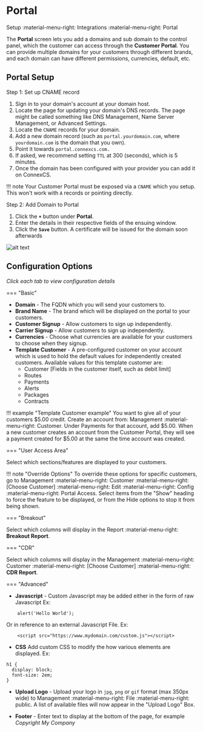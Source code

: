 # Portal
Setup :material-menu-right: Integrations :material-menu-right: Portal

The **Portal** screen lets you add a domains and sub domain to the control panel, which the customer can access through the **Customer Portal**. You can provide multiple domains for your customers through different brands, and each domain can have different permissions, currencies, default, etc.

## Portal Setup

Step 1: Set up CNAME record

1. Sign in to your domain's account at your domain host.
2. Locate the page for updating your domain's DNS records. The page might be called something like DNS Management, Name Server Management, or Advanced Settings.
3. Locate the `CNAME` records for your domain.
4. Add a new domain record (such as `portal.yourdomain.com`, where `yourdomain.com` is the domain that you own).
5. Point it towards `portal.connexcs.com.`
6. If asked, we recommend setting `TTL` at 300 (seconds), which is 5 minutes.
7. Once the domain has been configured with your provider you can add it on ConnexCS.

!!! note
	Your Customer Portal must be exposed via a `CNAME` which you setup. This won't work with `A` records or pointing directly.
	
Step 2: Add Domain to Portal

1. Click the **`+`** button under **Portal**.
2. Enter the details in their respective fields of the ensuing window.
3. Click the **`Save`** button. A certificate will be issued for the domain soon afterwards

![alt text][portal]

## Configuration Options
*Click each tab to view configuration details*

=== "Basic"

* **Domain** - The FQDN which you will send your customers to.
* **Brand Name** - The brand which will be displayed on the portal to your customers.
* **Customer Signup** - Allow customers to sign up independently.
* **Carrier Signup** - Allow customers to sign up independently.
* **Currencies** - Choose what currencies are available for your customers to choose when they signup.
* **Template Customer** - A pre-configured customer on your account which is used to hold the default values for independently created customers. Available values for this template customer are:
    * Customer [Fields in the customer itself, such as debit limit]
    * Routes
    * Payments
    * Alerts
    * Packages
    * Contracts

!!! example "Template Customer example"
	You want to give all of your customers $5.00 credit. Create an account from: Management :material-menu-right: Customer. Under Payments for that account, add $5.00. When a new customer creates an account from the Customer Portal, they will see a payment created for $5.00 at the same the time account was created.

=== "User Access Area"

Select which sections/features are displayed to your customers.

!!! note "Override Options"
    To override these options for specific customers, go to Management :material-menu-right: Customer :material-menu-right: [Choose Customer] :material-menu-right: Edit :material-menu-right: Config :material-menu-right: Portal Access. Select items from the "Show" heading to force the feature to be displayed, or from the Hide options to stop it from being shown.

=== "Breakout"

Select which columns will display in the Report :material-menu-right: **Breakout Report**.

=== "CDR"

Select which columns will display in the Management :material-menu-right: Customer :material-menu-right: [Choose Customer] :material-menu-right: **CDR Report**.

=== "Advanced"

* **Javascript** - Custom Javascript may be added either in the form of raw Javascript Ex:

```
	alert('Hello World');
```

Or in reference to an external Javascript File. Ex:

```
	<script src="https://www.mydomain.com/custom.js"></script>
```

* **CSS** Add custom CSS to modify the how various elements are displayed. Ex:

```
h1 {
  display: block;
  font-size: 2em;
}
```

* **Upload Logo** - Upload your logo in `jpg`, `png` or `gif` format (max 350px wide) to Management :material-menu-right: File :material-menu-right: public. A list of available files will now appear in the "Upload Logo" Box.

* **Footer** - Enter text to display at the bottom of the page, for example _Copyright My Company_

[portal]: /setup/img/portal.png "Portal"
